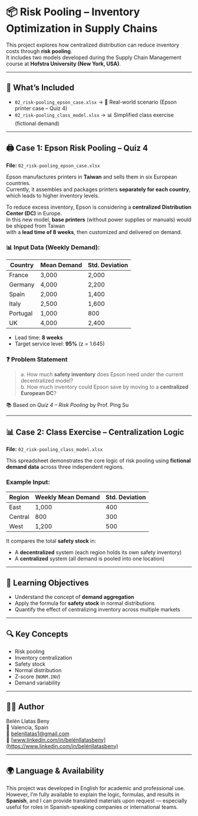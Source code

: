 # 📦 Risk Pooling – Inventory Optimization in Supply Chains

This project explores how centralized distribution can reduce inventory costs through **risk pooling**.  
It includes two models developed during the Supply Chain Management course at **Hofstra University (New York, USA)**.

---

## 🧠 What’s Included

- `02_risk-pooling_epson_case.xlsx` → 📄 Real-world scenario (Epson printer case – Quiz 4)  
- `02_risk-pooling_class_model.xlsx` → 📊 Simplified class exercise (fictional demand)  

---

## 🖨️ Case 1: Epson Risk Pooling – Quiz 4  
**File:** `02_risk-pooling_epson_case.xlsx`

Epson manufactures printers in **Taiwan** and sells them in six European countries.  
Currently, it assembles and packages printers **separately for each country**, which leads to higher inventory levels.

To reduce excess inventory, Epson is considering a **centralized Distribution Center (DC)** in Europe.  
In this new model, **base printers** (without power supplies or manuals) would be shipped from Taiwan  
with a **lead time of 8 weeks**, then customized and delivered on demand.

### 📊 Input Data (Weekly Demand):

| Country   | Mean Demand | Std. Deviation |
|-----------|-------------|----------------|
| France    | 3,000       | 2,000          |
| Germany   | 4,000       | 2,200          |
| Spain     | 2,000       | 1,400          |
| Italy     | 2,500       | 1,600          |
| Portugal  | 1,000       | 800            |
| UK        | 4,000       | 2,400          |

- Lead time: **8 weeks**  
- Target service level: **95%** (z = 1.645)

### ❓ Problem Statement

> a. How much **safety inventory** does Epson need under the current decentralized model?  
> b. How much inventory could Epson save by moving to a **centralized European DC**?

📚 Based on *Quiz 4 – Risk Pooling* by Prof. Ping Su

---

## 📊 Case 2: Class Exercise – Centralization Logic  
**File:** `02_risk-pooling_class_model.xlsx`

This spreadsheet demonstrates the core logic of risk pooling using **fictional demand data** across three independent regions.

### Example Input:

| Region   | Weekly Mean Demand | Std. Deviation |
|----------|--------------------|----------------|
| East     | 1,000              | 400            |
| Central  | 800                | 300            |
| West     | 1,200              | 500            |

It compares the total **safety stock** in:

- A **decentralized** system (each region holds its own safety inventory)  
- A **centralized** system (all demand is pooled into one location)

---

## 🎯 Learning Objectives

- Understand the concept of **demand aggregation**
- Apply the formula for **safety stock** in normal distributions
- Quantify the effect of centralizing inventory across multiple markets

---

## 🔍 Key Concepts

- Risk pooling  
- Inventory centralization  
- Safety stock  
- Normal distribution  
- Z-score (`NORM.INV`)  
- Demand variability

---

## 👩‍💻 Author

Belén Llatas Beny  
📍 Valencia, Spain  
📧 belenllatas1@gmail.com  
🔗 [www.linkedin.com/in/belénllatasbeny](https://www.linkedin.com/in/belénllatasbeny)

---

## 🌍 Language & Availability

This project was developed in English for academic and professional use.  
However, I’m fully available to explain the logic, formulas, and results in **Spanish**, and I can provide translated materials upon request — especially useful for roles in Spanish-speaking companies or international teams.
